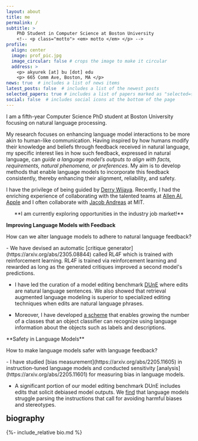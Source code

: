 ```yaml
---
layout: about
title: me
permalink: /
subtitle: >
    PhD Student in Computer Science at Boston University
    <!-- <p class="motto"> <em> motto </em> </p> -->
profile:
  align: center
  image: prof_pic.jpg
  image_circular: false # crops the image to make it circular
  address: >
    <p> akyurek [at] bu [dot] edu
    <p> 665 Comm Ave, Boston, MA </p>
news: true  # includes a list of news items
latest_posts: false  # includes a list of the newest posts
selected_papers: true # includes a list of papers marked as "selected={true}"
social: false  # includes social icons at the bottom of the page
---
```

I am a fifth-year Computer Science PhD student at Boston University focusing on natural language processing.

My research focuses on enhancing language model interactions to be more akin to human-like communication. Having inspired by how humans modify their knowledge and beliefs through feedback received in natural language, my specific interest lies in how such feedback, expressed in natural language, can *guide a language model’s outputs to align with facts, requirements, natural phenomena, or preferences*. My aim is to develop methods that enable language models to incorporate this feedback consistently, thereby enhancing their alignment, reliability, and safety.

I have the privilege of being guided by [Derry Wijaya](https://derrywijaya.github.io/web/). Recently, I had the enriching experience of collaborating with the talented teams at [Allen AI](https://allenai.org/), [Apple](https://machinelearning.apple.com/) and I often collaborate with [Jacob Andreas](https://www.mit.edu/~jda/) at MIT.


<p style="text-align: center;">**I am currently exploring opportunities in the industry job market!**</p>



**Improving Language Models with Feedback**

How can we alter language models to adhere to natural language feedback?

<div class="about-highlight" markdown="1">
- We have devised an automatic [critique generator](https://arxiv.org/abs/2305.08844) called RL4F which is trained with reinforcement learning. RL4F is trained via reinforcement learning and rewarded as long as the generated critiques improved a second model's predictions.

- I have led the curation of a model editing benchmark [DUnE](https://arxiv.org/abs/2311.16087) where edits are natural language sentences. We also showed that retrieval augmented language modeling is superior to specialized editing techniques when edits are natural language phrases.

- Moreover, I have developed [a scheme](https://arxiv.org/abs/2110.07059) that enables growing the number of a classes that an object classifier can recognize using language information about the objects such as labels and descriptions.
</div>

<p></p>
**Safety in Language Models**

How to make language models safer with language feedback?

<div class="about-highlight" markdown="1">
- I have studied [bias measurement](https://arxiv.org/abs/2205.11605) in instruction-tuned language models and conducted sensitivity [analysis](https://arxiv.org/abs/2205.11601) for measuring bias in language models.

- A significant portion of our model editing benchmark DUnE includes edits that solicit debiased model outputs. We [find](https://arxiv.org/abs/2311.16087) that language models struggle parsing the instructions that call for avoiding harmful biases and stereotypes.
</div>

<h2 style="margin-top: 1rem;">biography</h2>
{%- include_relative bio.md %}

